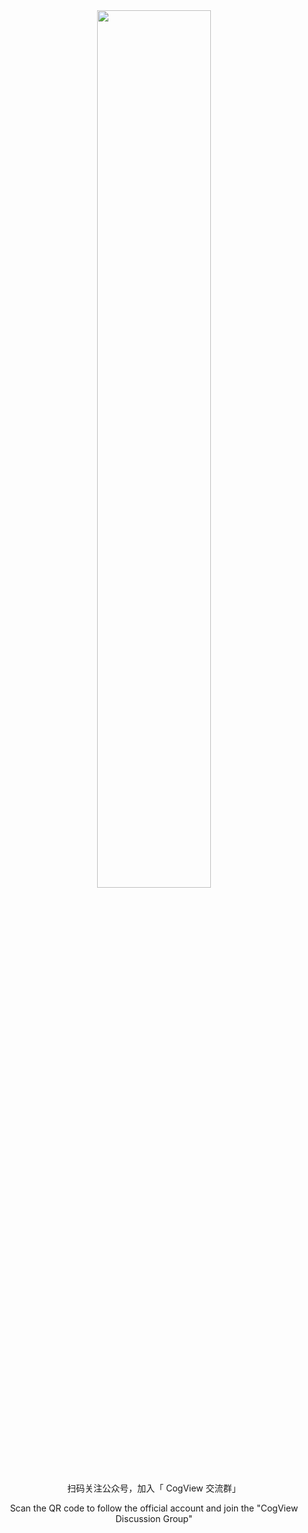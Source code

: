 <div align="center">
<img src=wechat.jpg width="60%"/>

<p> 扫码关注公众号，加入「 CogView 交流群」 </p>
<p> Scan the QR code to follow the official account and join the "CogView Discussion Group" </p>
</div>

